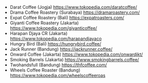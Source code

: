 - Darat Coffee (Jogja) <https://www.tokopedia.com/daratcoffee/>
- Drama Coffee Roastery (Surabaya) <https://dramaroastery.com/>
- Expat Coffee Roastery (Bali) <https://expatroasters.com/>
- Giyanti Coffee Roastery (Jakarta) <https://www.tokopedia.com/giyanticoffee/>
- Harapan Djaya CR (Jakarta) <https://www.tokopedia.com/harapandjayaco>
- Hungry Bird (Bali) <https://hungrybird.coffee/>
- Jack Runner (Bandung) <https://jackrunner.coffee/>
- Onward Coffee (Jakarta) <https://www.tokopedia.com/onwardjkt/>
- Smoking Barrels (Jakarta) <https://www.smokingbarrels.coffee/>
- Twohandsfull (Bandung) <https://thfcoffee.com/>
- Wheels Coffee Roaster (Bandung) <https://www.tokopedia.com/wheelscoffeeroas>
